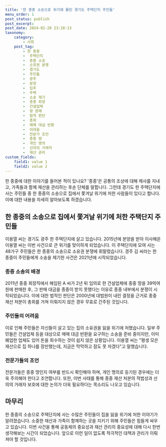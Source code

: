 ```yaml
---
title: '한 종중 소송으로 위기에 몰린 경기도 주택단지 주민들'
menu_order: 1
post_status: publish
post_excerpt: 
post_date: 2024-02-20 23:18:13
taxonomy:
    category:
        - 사회
    post_tag:
        - 한 종중
        -  주택단지
        -  종중 소송
        -  소유권 분쟁
        -  경기도
        -  주민들
        -  광주
        -  분양
        -  입주
        -  주택
        -  소송 제기
        -  종중 회장
        -  건설업체
        -  땅 판매
        -  법적 판단
        -  총회
        -  매매 대금 반환
        -  어려움
        -  전문가 조언
        -  종중 땅
        -  개인 명의
        -  선의의 거래자
        -  재산 관리
custom_fields:
    field1: value 1
    field2: value 2
---
```


한 종중에 대한 이야기를 들어본 적이 있나요? '종중'은 공통의 조상에 대해 제사를 지내고, 가족들과 함께 재산을 관리하는 후손 단체를 말합니다. 그런데 경기도 한 주택단지에 사는 주민들 중 한 종중의 소송으로 집에서 쫓겨날 위기에 처한 사람들이 있다고 합니다. 이에 대한 내용을 자세히 알아보도록 하겠습니다.
## 한 종중의 소송으로 집에서 쫓겨날 위기에 처한 주택단지 주민들
이용열 씨는 경기도 광주 한 주택단지에 살고 있습니다. 2015년에 분양을 받아 이사해온 이용열 씨는 이번 사건으로 큰 위기를 맞이하게 되었습니다. 이 주택단지에 모여 사는 48가구 주민들은 한 종중의 소송으로 소유권 분쟁에 휘말렸습니다. 경주 김 씨라는 한 종중이 주민들에게 소송을 제기한 사건은 2021년에 시작되었습니다.
### 종중 소송의 배경
2011년 종중 회장직에서 해임된 A 씨가 2년 뒤 임의로 한 건설업체에 종중 땅을 39억여 원에 판매한 후, 그 판매 대금을 종중이 받지 못했다는 이유로 종중 내부에서 분쟁이 시작되었습니다. 이에 대한 법적인 판단은 2000년에 대법원이 내린 결정을 근거로 종중 재산 처분이 총회를 거쳐 이뤄지지 않은 경우 무효로 간주된 것입니다.
### 주민들의 어려움
이로 인해 주민들은 자신들이 살고 있는 집의 소유권을 잃을 위기에 처했습니다. 일부 주민들은 건설업체 등을 대상으로 매매 대금 반환을 요구하는 소송을 준비 중이지만, 이미 폐업한 업체도 있어 돈을 회수하는 것이 쉽지 않은 상황입니다. 이용열 씨는 "평생 모은 재산으로 집 하나를 장만했는데, 지금은 막막하고 잠도 못 자겠다"고 말했습니다.
### 전문가들의 조언
전문가들은 종중 땅인지 여부를 반드시 확인해야 하며, 개인 명의로 등기된 경우에는 더욱 주의해야 한다고 조언합니다. 또한, 이번 사태를 통해 종중 재산 처분의 적법성과 선의의 거래자 보호에 대한 논의가 더욱 필요하다는 목소리도 나오고 있습니다.
## 마무리
한 종중의 소송으로 주택단지에 사는 수많은 주민들이 집을 잃을 위기에 처한 이야기가 알려졌습니다. 소중한 재산과 가족이 함께하는 곳을 지키기 위해 주민들은 힘들게 싸우고 있습니다. 이번 사건을 통해 공동체의 중요성과 재산 관리의 중요성에 대해 다시 한번 생각해보는 시간이 되었습니다. 앞으로 이런 일이 없도록 적극적인 대책과 관리가 이뤄져야 할 것입니다.
